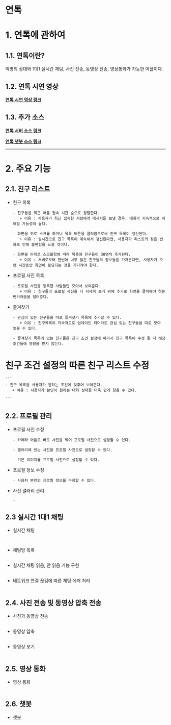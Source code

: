 연톡
======================

# 1. 연톡에 관하여
## 1.1. 연톡이란?
익명의 상대와 1대1 실시간 채팅, 사진 전송, 동영상 전송, 영상통화가 가능한 어플이다.


## 1.2. 연톡 시연 영상
[**연톡 시연 영상 링크**](http://52.79.51.149/yeontalk/uploads/yeontalk_testing.mp4)

## 1.3. 추가 소스
[**연톡 서버 소스 링크**](https://github.com/Kim-ChangSu/Yeontalk-Server_Source)

[**연톡 챗봇 소스 링크**](https://github.com/Kim-ChangSu/Yeontalk-Chatbot_Source)

****
# 2. 주요 기능
## 2.1. 친구 리스트
* 친구 목록
    ```
    - 친구들을 최근 어플 접속 시간 순으로 정렬한다.
       + 이유 : 사용자가 최근 접속한 사람에게 메세지를 보낼 경우, 대화가 지속적으로 이어질 가능성이 높다.  

	- 화면을 위로 스크롤 하거나 목록 버튼을 클릭함으로써 친구 목록이 갱신된다.
	   + 이유 : 실시간으로 친구 목록이 계속해서 갱신된다면, 사용자가 리스트의 잦은 변화로 인해 불편함을 느낄 것이다.
    
    - 화면을 아래로 스크롤함에 따라 목록에 친구들이 30명씩 추가된다.
       + 이유 : 서버로부터 한번에 너무 많은 친구들의 정보들을 가져온다면, 사용자가 오랜 시간동안 화면이 로딩되는 것을 기다려야 한다.
    ```

* 프로필 사진 목록
    ```
    - 프로필 사진을 등록한 사람들만 모아서 보여준다.
       + 이유 : 친구들의 프로필 사진을 더 자세히 보기 위해 추가로 화면을 클릭해야 하는 번거러움을 덜어준다. 
    ```
    
* 즐겨찾기
	```
	- 관심이 있는 친구들을 따로 즐겨찾기 목록에 추가할 수 있다. 
       + 이유 : 친구목록이 지속적으로 업데이트 되더라도 관심 있는 친구들을 따로 모아 놓을 수 있다.

	- 즐겨찾기 목록에 있는 친구들은 친구 조건 설정에 따라서 친구 목록이 수정 될 때 해당 조건들에 영항을 받지 않는다. 
	```

# 친구 조건 설정의 따른 친구 리스트 수정

	```
	- 친구 목록을 사용자가 원하는 조건에 맞추어 보여준다. 
       + 이유 : 사용자가 본인이 원하는 대화 상대를 더욱 쉽게 찾을 수 있다. 
  		
	```

## 2.2. 프로필 관리

* 프로필 사진 수정
    ```
    - 카메라 어플로 바로 사진을 찍어 프로필 사진으로 설정할 수 있다. 

    - 갤러리에 있는 사진을 프로필 사진으로 설정할 수 있다.

    - 기본 이미지를 프로필 사진으로 설정할 수 있다.
    ```

* 프로필 정보 수정
    ```
    - 사용자 본인의 프로필 정보를 수정할 수 있다. 
    ```
    

* 사진 갤러리 관리
	```
	- 
	
	```

## 2.3 실시간 1대1 채팅

* 실시간 채팅
    ```
    - 
    ```

* 채팅방 목록
    ```
    
    ```

* 실시간 채팅 읽음, 안 읽음 기능 구현
    ```
    
    ```
    

* 네트워크 연결 끊김에 따른 채팅 에러 처리
	```
	
	```

## 2.4. 사진 전송 및 동영상 압축 전송 

* 사진과 동영상 전송
    ```
    
    ```

* 동영상 압축
    ```
    
    ```

* 동영상 보기
	```
	
	```

## 2.5. 영상 통화

* 영상 통화
    ```
    
    ```

## 2.6. 챗봇
* 챗봇

```

```

